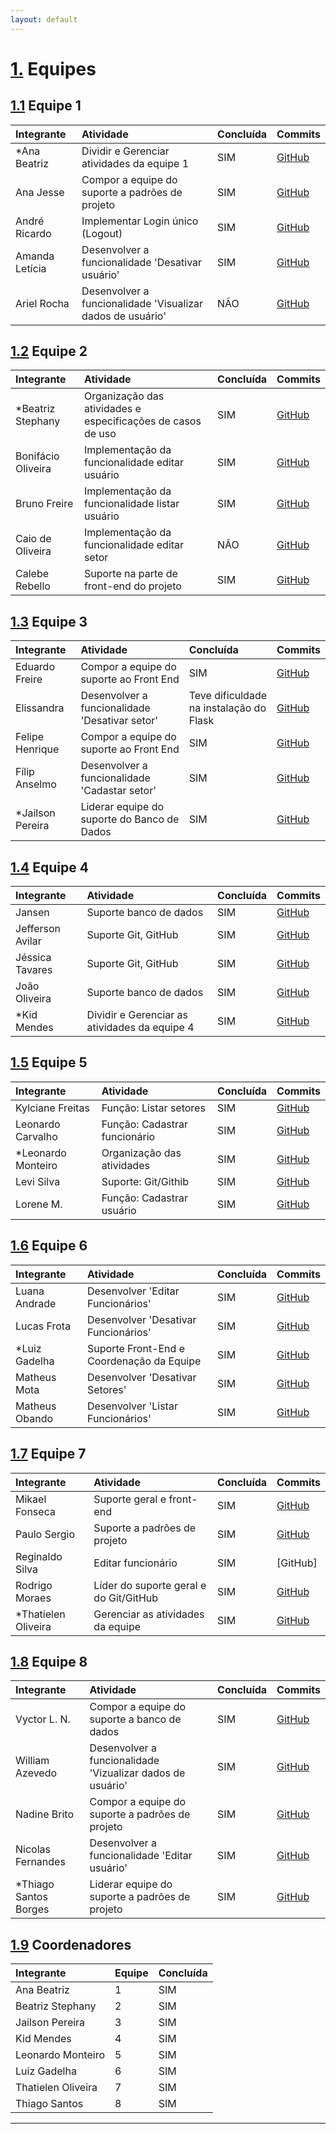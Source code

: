 ```yaml
---
layout: default
---
```

# [1.](#header-1) Equipes
## [1.1](#header-2) Equipe 1


|Integrante     |Atividade      |Concluída      |Commits       |
|:--------------|:--------------|:--------------|:-------------|
| *Ana Beatriz  | Dividir e  Gerenciar atividades da equipe 1 |     SIM     |[GitHub]()|
|  Ana Jesse  | Compor a equipe do suporte a padrões de projeto |        SIM     |[GitHub](https://github.com/jucimarjr/zelda/commits?author=AnaJessye)|
|  André Ricardo  | Implementar Login único (Logout)   |      SIM     |[GitHub](https://github.com/jucimarjr/zelda/commits?author=AndBol)|
|  Amanda Letícia  |  Desenvolver a funcionalidade 'Desativar usuário'  |  SIM    |[GitHub]()|
|  Ariel Rocha |  Desenvolver a funcionalidade 'Visualizar dados de usuário'  |   NÃO    |[GitHub]()|

## [1.2](#header-3) Equipe 2

|     Integrante     | Atividade               | Concluída |Commits       |
|:-------------------|:------------------------|:----------|:-------------|
| *Beatriz Stephany | Organização das atividades e especificações de casos de uso |    SIM   |[GitHub](https://github.com/jucimarjr/zelda/commits?author=StephanyColares)|
| Bonifácio Oliveira | Implementação da funcionalidade editar usuário |    SIM    |[GitHub](https://github.com/jucimarjr/zelda/commits?author=MikeFP)|
| Bruno Freire | Implementação da funcionalidade listar usuário |    SIM    |[GitHub](https://github.com/jucimarjr/zelda/commits?author=caniiggia)|
| Caio de Oliveira | Implementação da funcionalidade editar setor    |    NÂO   |[GitHub]()|
| Calebe Rebello | Suporte na parte de front-end do projeto   |    SIM    |[GitHub](https://github.com/jucimarjr/zelda/commits?author=caleberebello)|

## [1.3](#header-3) Equipe 3

|Integrante     |Atividade      |Concluída      |Commits          |
|:--------------|:--------------|:--------------|:----------------|
| Eduardo Freire| Compor a equipe do suporte ao Front End |     SIM     |[GitHub](https://github.com/jucimarjr/zelda/commits?author=dudemaiaf)|
| Elissandra | Desenvolver a funcionalidade 'Desativar setor' |        Teve dificuldade na instalação do Flask     |[GitHub]()|
| Felipe Henrique| Compor a equipe do suporte ao Front End |      SIM     |[GitHub]()|
| Fílip Anselmo | Desenvolver a funcionalidade 'Cadastar setor' |       SIM     |[GitHub](https://github.com/jucimarjr/zelda/commits?author=anselmofilip)|
| *Jailson Pereira | Liderar equipe do suporte do Banco de Dados |       SIM     |[GitHub](                        https://github.com/jucimarjr/zelda/commits?author=jailsonpj)     |

## [1.4](#header-4) Equipe 4

|     Integrante     | Atividade                         | Concluída |Commits          |
|:-------------------|:----------------------------------|:----------|:-------------|
| Jansen        | Suporte banco de dados        |    SIM    |[GitHub]()|
| Jefferson Avilar      | Suporte Git, GitHub        |    SIM    |[GitHub](https://github.com/jucimarjr/zelda/commits?author=branfford)|
| Jéssica Tavares       | Suporte Git, GitHub      |    SIM    |[GitHub](https://github.com/jucimarjr/zelda/commits?author=jessiccatavares)|
| João Oliveira         | Suporte banco de dados      |    SIM    |[GitHub](https://github.com/jucimarjr/zelda/commits?author=jvmdoeng16)|
| *Kid Mendes          | Dividir e Gerenciar as atividades da equipe 4 |    SIM    |[GitHub](https://github.com/jucimarjr/zelda/commits?author=kidkmon)|

## [1.5](#header-5) Equipe 5

|     Integrante     | Atividade                         | Concluída |Commits          |
|:-------------------|:----------------------------------|:----------|:----------------|
| Kylciane Freitas   | Função: Listar setores            |    SIM    |[GitHub](https://github.com/jucimarjr/zelda/commits?author=annefreitas)|
| Leonardo Carvalho  | Função: Cadastrar funcionário     |    SIM    |[GitHub](https://github.com/jucimarjr/zelda/commits?author=leonardocvlh)|
| *Leonardo Monteiro  | Organização das atividades        |    SIM    |[GitHub]()|
| Levi Silva         | Suporte: Git/Githib               |    SIM    |[GitHub](https://github.com/jucimarjr/zelda/commits?author=levidasilvalima)|
| Lorene M.          | Função: Cadastrar usuário         |    SIM    |[GitHub](https://github.com/jucimarjr/zelda/commits?author=LoreneMarques)|

## [1.6](#header-6) Equipe 6    

|     Integrante         | Atividade                  | Concluída|Commits          |
|:-------------------|:------------------------|:--------------|:----------------|
| Luana Andrade | Desenvolver 'Editar Funcionários' | SIM |[GitHub](https://github.com/jucimarjr/zelda/commits?author=luanaandrade)|
| Lucas Frota | Desenvolver 'Desativar Funcionários' | SIM |[GitHub](https://github.com/jucimarjr/zelda/commits?author=Lucasfrota)|
| *Luiz Gadelha | Suporte Front-End e Coordenação da Equipe | SIM |[GitHub]()|
| Matheus Mota | Desenvolver 'Desativar Setores' | SIM |[GitHub](https://github.com/jucimarjr/zelda/commits?author=MMateuSouza)|
| Matheus Obando | Desenvolver 'Listar Funcionários' | SIM |[GitHub](https://github.com/jucimarjr/zelda/commits?author=Matheus-OS)|

## [1.7](#header-7) Equipe 7

|     Integrante     | Atividade               | Concluída |Commits          |
|:-------------------|:------------------------|:----------|:----------------|
| Mikael Fonseca | Suporte geral e front-end |    SIM    |[GitHub](https://github.com/jucimarjr/zelda/commits?author=MikeFP)|
| Paulo Sergio | Suporte a padrões de projeto |    SIM    |[GitHub](https://github.com/jucimarjr/zelda/commits?author=PSFreitas)|
| Reginaldo Silva | Editar funcionário      |    SIM    |[GitHub]|
| Rodrigo Moraes | Líder do suporte geral e do Git/GitHub   |    SIM    |[GitHub](https://github.com/jucimarjr/zelda/commits?author=RodrigoCMoraes)|
| *Thatielen Oliveira | Gerenciar as atividades da equipe    |    SIM    |[GitHub]()|

## [1.8](#header-8) Equipe 8

|Integrante     |Atividade      |Concluída      |Commits          |
|:--------------|:--------------|:--------------|:----------------|
| Vyctor L. N. | Compor a equipe do suporte a banco de dados |     SIM     |[GitHub](https://github.com/jucimarjr/zelda/commits?author=Vyctor-Ln)|
| William Azevedo | Desenvolver a funcionalidade 'Vizualizar dados de usuário' |        SIM     |[GitHub](https://github.com/jucimarjr/zelda/commits?author=williamsilva-uea)|
| Nadine Brito | Compor a equipe do suporte a padrões de projeto |      SIM     |[GitHub](https://github.com/jucimarjr/zelda/commits?author=nadinebrito)|
| Nicolas Fernandes | Desenvolver a funcionalidade 'Editar usuário' |       SIM     |[GitHub]()|
| *Thiago Santos Borges | Liderar equipe do suporte a padrões de projeto |       SIM     |[GitHub](https://github.com/jucimarjr/zelda/commits?author=thiagos98)|

## [1.9](#header-9) Coordenadores

|Integrante     |Equipe         |Concluída      |
|:--------------|:--------------|:--------------|
| Ana Beatriz   | 1             | SIM           |
| Beatriz Stephany| 2           | SIM           |
| Jailson Pereira | 3           | SIM           |
| Kid Mendes      | 4           | SIM           |
| Leonardo Monteiro|  5         | SIM           |
| Luiz Gadelha     |  6         | SIM           |
| Thatielen Oliveira| 7         | SIM           |
| Thiago Santos     | 8         | SIM           |

* * *

